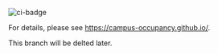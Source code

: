![ci-badge](https://github.com/campus-occupancy/campus-occupancy/workflows/ci-campus-occupancy/badge.svg)

For details, please see https://campus-occupancy.github.io/.

This branch will be delted later.

